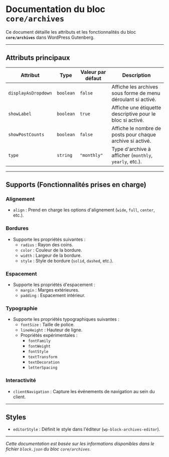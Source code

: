 # Documentation du bloc `core/archives`

Ce document détaille les attributs et les fonctionnalités du bloc **`core/archives`** dans WordPress Gutenberg.

---

## Attributs principaux

| **Attribut**        | **Type**   | **Valeur par défaut** | **Description**                                                               |
|----------------------|------------|------------------------|-------------------------------------------------------------------------------|
| `displayAsDropdown` | `boolean`  | `false`               | Affiche les archives sous forme de menu déroulant si activé.                 |
| `showLabel`         | `boolean`  | `true`                | Affiche une étiquette descriptive pour le bloc si activé.                    |
| `showPostCounts`    | `boolean`  | `false`               | Affiche le nombre de posts pour chaque archive si activé.                    |
| `type`              | `string`   | `"monthly"`           | Type d'archive à afficher (`monthly`, `yearly`, etc.).                       |

---

## Supports (Fonctionnalités prises en charge)

### **Alignement**
- `align` : Prend en charge les options d'alignement (`wide`, `full`, `center`, etc.).

### **Bordures**
- Supporte les propriétés suivantes :
  - `radius` : Rayon des coins.
  - `color` : Couleur de la bordure.
  - `width` : Largeur de la bordure.
  - `style` : Style de bordure (`solid`, `dashed`, etc.).

### **Espacement**
- Supporte les propriétés d'espacement :
  - `margin` : Marges extérieures.
  - `padding` : Espacement intérieur.

### **Typographie**
- Supporte les propriétés typographiques suivantes :
  - `fontSize` : Taille de police.
  - `lineHeight` : Hauteur de ligne.
  - Propriétés expérimentales :
    - `fontFamily`
    - `fontWeight`
    - `fontStyle`
    - `textTransform`
    - `textDecoration`
    - `letterSpacing`

### **Interactivité**
- `clientNavigation` : Capture les événements de navigation au sein du client.

---

## Styles

- `editorStyle` : Définit le style dans l'éditeur (`wp-block-archives-editor`).

---

*Cette documentation est basée sur les informations disponibles dans le fichier `block.json` du bloc `core/archives`.*
